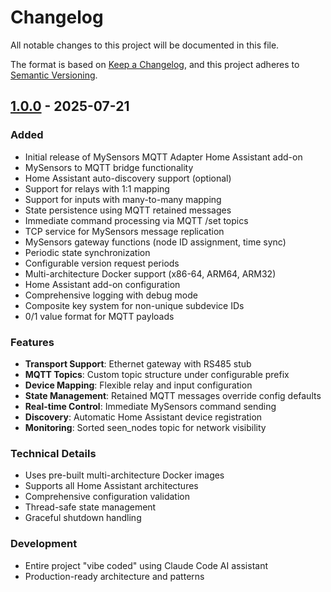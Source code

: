 # Changelog

All notable changes to this project will be documented in this file.

The format is based on [Keep a Changelog](https://keepachangelog.com/en/1.0.0/),
and this project adheres to [Semantic Versioning](https://semver.org/spec/v2.0.0.html).

## [1.0.0] - 2025-07-21

### Added
- Initial release of MySensors MQTT Adapter Home Assistant add-on
- MySensors to MQTT bridge functionality
- Home Assistant auto-discovery support (optional)
- Support for relays with 1:1 mapping
- Support for inputs with many-to-many mapping
- State persistence using MQTT retained messages
- Immediate command processing via MQTT /set topics
- TCP service for MySensors message replication
- MySensors gateway functions (node ID assignment, time sync)
- Periodic state synchronization
- Configurable version request periods
- Multi-architecture Docker support (x86-64, ARM64, ARM32)
- Home Assistant add-on configuration
- Comprehensive logging with debug mode
- Composite key system for non-unique subdevice IDs
- 0/1 value format for MQTT payloads

### Features
- **Transport Support**: Ethernet gateway with RS485 stub
- **MQTT Topics**: Custom topic structure under configurable prefix
- **Device Mapping**: Flexible relay and input configuration
- **State Management**: Retained MQTT messages override config defaults
- **Real-time Control**: Immediate MySensors command sending
- **Discovery**: Automatic Home Assistant device registration
- **Monitoring**: Sorted seen_nodes topic for network visibility

### Technical Details
- Uses pre-built multi-architecture Docker images
- Supports all Home Assistant architectures
- Comprehensive configuration validation
- Thread-safe state management
- Graceful shutdown handling

### Development
- Entire project "vibe coded" using Claude Code AI assistant
- Production-ready architecture and patterns

[1.0.0]: https://github.com/aszeszo/ms-mqtt-adapter/releases/tag/v1.0.0